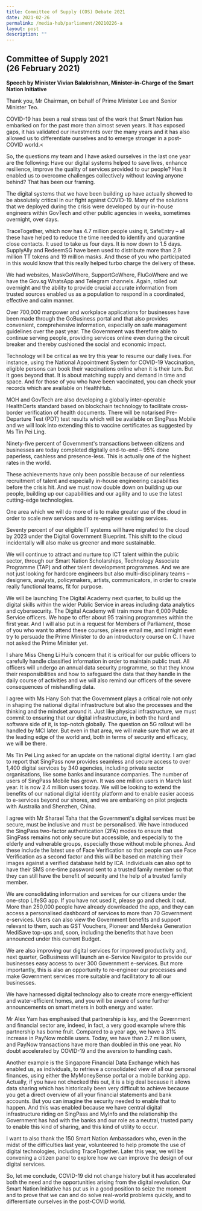 ```yaml
---
title: Committee of Supply (COS) Debate 2021
date: 2021-02-26
permalink: /media-hub/parliament/20210226-a
layout: post
description: ""
---
```



## Committee of Supply 2021<br> (26 February 2021)

**Speech by Minister Vivian Balakrishnan, Minister-in-Charge of the Smart Nation Initiative**

Thank you, Mr Chairman, on behalf of Prime Minister Lee and Senior Minister Teo.

COVID-19 has been a real stress test of the work that Smart Nation has embarked on for the past more than almost seven years. It has exposed gaps, it has validated our investments over the many years and it has also allowed us to differentiate ourselves and to emerge stronger in a post-COVID world.<

So, the questions my team and I have asked ourselves in the last one year are the following: Have our digital systems helped to save lives, enhance resilience, improve the quality of services provided to our people? Has it enabled us to overcome challenges collectively without leaving anyone behind? That has been our framing.

The digital systems that we have been building up have actually showed to be absolutely critical in our fight against COVID-19. Many of the solutions that we deployed during the crisis were developed by our in-house engineers within GovTech and other public agencies in weeks, sometimes overnight, over days.

TraceTogether, which now has 4.7 million people using it, SafeEntry – all these have helped to reduce the time needed to identify and quarantine close contacts. It used to take us four days. It is now down to 1.5 days. SupplyAlly and RedeemSG have been used to distribute more than 2.9 million TT tokens and 19 million masks. And those of you who participated in this would know that this really helped turbo charge the delivery of these.

We had websites, MaskGoWhere, SupportGoWhere, FluGoWhere and we have the Gov.sg WhatsApp and Telegram channels. Again, rolled out overnight and the ability to provide crucial accurate information from trusted sources enabled us as a population to respond in a coordinated, effective and calm manner.

Over 700,000 manpower and workplace applications for businesses have been made through the GoBusiness portal and that also provides convenient, comprehensive information, especially on safe management guidelines over the past year. The Government was therefore able to continue serving people, providing services online even during the circuit breaker and thereby cushioned the social and economic impact.

Technology will be critical as we try this year to resume our daily lives. For instance, using the National Appointment System for COVID-19 Vaccination, eligible persons can book their vaccinations online when it is their turn. But it goes beyond that. It is about matching supply and demand in time and space. And for those of you who have been vaccinated, you can check your records which are available on HealthHub.

MOH and GovTech are also developing a globally inter-operable HealthCerts standard based on blockchain technology to facilitate cross-border verification of health documents. There will be notarised Pre-Departure Test (PDT) test results which will be available on SingPass Mobile and we will look into extending this to vaccine certificates as suggested by Ms Tin Pei Ling.

Ninety-five percent of Government's transactions between citizens and businesses are today completed digitally end-to-end – 95% done paperless, cashless and presence-less. This is actually one of the highest rates in the world.

These achievements have only been possible because of our relentless recruitment of talent and especially in-house engineering capabilities before the crisis hit. And we must now double down on building up our people, building up our capabilities and our agility and to use the latest cutting-edge technologies.

One area which we will do more of is to make greater use of the cloud in order to scale new services and to re-engineer existing services.

Seventy percent of our eligible IT systems will have migrated to the cloud by 2023 under the Digital Government Blueprint. This shift to the cloud incidentally will also make us greener and more sustainable.

We will continue to attract and nurture top ICT talent within the public sector, through our Smart Nation Scholarships, Technology Associate Programme (TAP) and other talent development programmes. And we are not just looking for hardcore engineers but also multi-disciplinary teams – designers, analysts, policymakers, artists, communicators, in order to create really functional teams, fit for purpose.

We will be launching The Digital Academy next quarter, to build up the digital skills within the wider Public Service in areas including data analytics and cybersecurity. The Digital Academy will train more than 6,000 Public Service officers. We hope to offer about 95 training programmes within the first year. And I will also put in a request for Members of Parliament, those of you who want to attend these courses, please email me, and I might even try to persuade the Prime Minister to do an introductory course on C. I have not asked the Prime Minister yet.

I share Miss Cheng Li Hui’s concern that it is critical for our public officers to carefully handle classified information in order to maintain public trust. All officers will undergo an annual data security programme, so that they know their responsibilities and how to safeguard the data that they handle in the daily course of activities and we will also remind our officers of the severe consequences of mishandling data.

I agree with Ms Hany Soh that the Government plays a critical role not only in shaping the national digital infrastructure but also the processes and the thinking and the mindset around it. Just like physical infrastructure, we must commit to ensuring that our digital infrastructure, in both the hard and software side of it, is top-notch globally. The question on 5G rollout will be handled by MCI later. But even in that area, we will make sure that we are at the leading edge of the world and, both in terms of security and efficacy, we will be there.

Ms Tin Pei Ling asked for an update on the national digital identity. I am glad to report that SingPass now provides seamless and secure access to over 1,400 digital services by 340 agencies, including private sector organisations, like some banks and insurance companies. The number of users of SingPass Mobile has grown. It was one million users in March last year. It is now 2.4 million users today. We will be looking to extend the benefits of our national digital identity platform and to enable easier access to e-services beyond our shores, and we are embarking on pilot projects with Australia and Shenzhen, China.

I agree with Mr Sharael Taha that the Government's digital services must be secure, must be inclusive and must be personalised. We have introduced the SingPass two-factor authentication (2FA) modes to ensure that SingPass remains not only secure but accessible, and especially to the elderly and vulnerable groups, especially those without mobile phones. And these include the latest use of Face Verification so that people can use Face Verification as a second factor and this will be based on matching their images against a verified database held by ICA. Individuals can also opt to have their SMS one-time password sent to a trusted family member so that they can still have the benefit of security and the help of a trusted family member.

We are consolidating information and services for our citizens under the one-stop LifeSG app. If you have not used it, please go and check it out. More than 250,000 people have already downloaded the app, and they can access a personalised dashboard of services to more than 70 Government e-services. Users can also view the Government benefits and support relevant to them, such as GST Vouchers, Pioneer and Merdeka Generation MediSave top-ups and, soon, including the benefits that have been announced under this current Budget.

We are also improving our digital services for improved productivity and, next quarter, GoBusiness will launch an e-Service Navigator to provide our businesses easy access to over 300 Government e-services. But more importantly, this is also an opportunity to re-engineer our processes and make Government services more suitable and facilitatory to all our businesses.

We have harnessed digital technology also to create more energy-efficient and water-efficient homes, and you will be aware of some further announcements on smart meters in both energy and water.

Mr Alex Yam has emphasised that partnership is key, and the Government and financial sector are, indeed, in fact, a very good example where this partnership has borne fruit. Compared to a year ago, we have a 31% increase in PayNow mobile users. Today, we have than 2.7 million users, and PayNow transactions have more than doubled in this one year. No doubt accelerated by COVID-19 and the aversion to handling cash.

Another example is the Singapore Financial Data Exchange which has enabled us, as individuals, to retrieve a consolidated view of all our personal finances, using either the MyMoneySense portal or a mobile banking app. Actually, if you have not checked this out, it is a big deal because it allows data sharing which has historically been very difficult to achieve because you get a direct overview of all your financial statements and bank accounts. But you can imagine the security needed to enable that to happen. And this was enabled because we have central digital infrastructure riding on SingPass and MyInfo and the relationship the Government has had with the banks and our role as a neutral, trusted party to enable this kind of sharing, and this kind of utility to occur.

I want to also thank the 150 Smart Nation Ambassadors who, even in the midst of the difficulties last year, volunteered to help promote the use of digital technologies, including TraceTogether. Later this year, we will be convening a citizen panel to explore how we can improve the design of our digital services.

So, let me conclude, COVID-19 did not change history but it has accelerated both the need and the opportunities arising from the digital revolution. Our Smart Nation Initiative has put us in a good position to seize the moment and to prove that we can and do solve real-world problems quickly, and to differentiate ourselves in the post-COVID world.